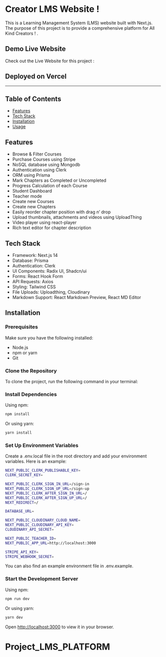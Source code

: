 # Creator LMS Website !

This is a Learning Management System (LMS) website built with Next.js. The purpose of this project is to provide a comprehensive platform for All Kind Creators ! .

## Demo Live Website

Check out the Live Website for this project :

## Deployed on Vercel

---

## Table of Contents

- [Features](#features)
- [Tech Stack](#tech-stack)
- [Installation](#installation)
- [Usage](#usage)

## Features

- Browse & Filter Courses
- Purchase Courses using Stripe
- NoSQL database using Mongodb
- Authentication using Clerk
- ORM using Prisma
- Mark Chapters as Completed or Uncompleted
- Progress Calculation of each Course
- Student Dashboard
- Teacher mode
- Create new Courses
- Create new Chapters
- Easily reorder chapter position with drag n’ drop
- Upload thumbnails, attachments and videos using UploadThing
- Video player using react-player
- Rich text editor for chapter description

## Tech Stack

- Framework: Next.js 14
- Database: Prisma
- Authentication: Clerk
- UI Components: Radix UI, Shadcn/ui
- Forms: React Hook Form
- API Requests: Axios
- Styling: Tailwind CSS
- File Uploads: Uploadthing, Cloudinary
- Markdown Support: React Markdown Preview, React MD Editor

## Installation

### Prerequisites

Make sure you have the following installed:

- Node.js
- npm or yarn
- Git

### Clone the Repository

To clone the project, run the following command in your terminal:

### Install Dependencies

Using npm:

```bash
npm install
```

Or using yarn:

```bash
yarn install
```

### Set Up Environment Variables

Create a .env.local file in the root directory and add your environment variables. Here is an example:

```bash
NEXT_PUBLIC_CLERK_PUBLISHABLE_KEY=
CLERK_SECRET_KEY=

NEXT_PUBLIC_CLERK_SIGN_IN_URL=/sign-in
NEXT_PUBLIC_CLERK_SIGN_UP_URL=/sign-up
NEXT_PUBLIC_CLERK_AFTER_SIGN_IN_URL=/
NEXT_PUBLIC_CLERK_AFTER_SIGN_UP_URL=/
NEXT_REDIRECT=/

DATABASE_URL=

NEXT_PUBLIC_CLOUDINARY_CLOUD_NAME=
NEXT_PUBLIC_CLOUDINARY_API_KEY=
CLOUDINARY_API_SECRET=

NEXT_PUBLIC_TEACHER_ID=
NEXT_PUBLIC_APP_URL=http://localhost:3000

STRIPE_API_KEY=
STRIPE_WEBHOOK_SECRET=
```

You can also find an example environment file in .env.example.

### Start the Development Server

Using npm:

```bash
npm run dev
```

Or using yarn:

```bash
yarn dev
```

Open [http://localhost:3000](http://localhost:3000) to view it in your browser.
# Project_LMS_PLATFORM
